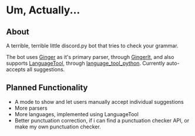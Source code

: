# Um, Actually...
## About
A terrible, terrible little discord.py bot that tries to check your grammar.

The bot uses [Ginger](https://github.com/Azd325/gingerit) as it's primary parser, through [GingerIt](https://github.com/Azd325/gingerit), and also supports [LanguageTool](https://languagetool.org/), through [language_tool_python](https://github.com/jxmorris12/language_tool_python/).
Currently auto-accepts all suggestions.

## Planned Functionality
- A mode to show and let users manually accept individual suggestions
- More parsers
- More languages, implemented using LanguageTool
- Better punctuation correction, if i can find a punctuation checker API, or make my own punctuation checker.
